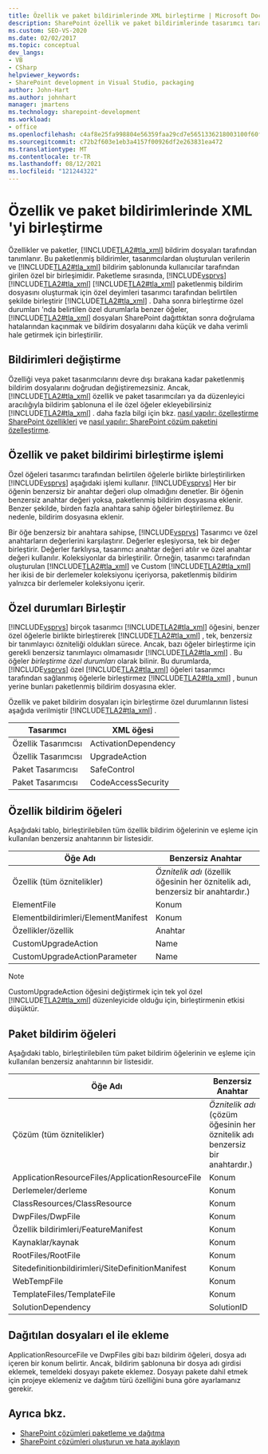 ```yaml
---
title: Özellik ve paket bildirimlerinde XML birleştirme | Microsoft Docs
description: SharePoint özellik ve paket bildirimlerinde tasarımcı tarafından oluşturulan ve kullanıcı tarafından eklenen XML kodu birleştirme. Özellik ve paket bildirim öğelerini öğrenin ve özel durumları birleştirin.
ms.custom: SEO-VS-2020
ms.date: 02/02/2017
ms.topic: conceptual
dev_langs:
- VB
- CSharp
helpviewer_keywords:
- SharePoint development in Visual Studio, packaging
author: John-Hart
ms.author: johnhart
manager: jmartens
ms.technology: sharepoint-development
ms.workload:
- office
ms.openlocfilehash: c4af8e25fa998804e56359faa29cd7e5651336218003100f60fac379fcc5f641
ms.sourcegitcommit: c72b2f603e1eb3a4157f00926df2e263831ea472
ms.translationtype: MT
ms.contentlocale: tr-TR
ms.lasthandoff: 08/12/2021
ms.locfileid: "121244322"
---
```

# <a name="merge-xml-in-feature-and-package-manifests"></a>Özellik ve paket bildirimlerinde XML 'yi birleştirme
  Özellikler ve paketler, [!INCLUDE[TLA2#tla_xml](../sharepoint/includes/tla2sharptla-xml-md.md)] bildirim dosyaları tarafından tanımlanır. Bu paketlenmiş bildirimler, tasarımcılardan oluşturulan verilerin ve [!INCLUDE[TLA2#tla_xml](../sharepoint/includes/tla2sharptla-xml-md.md)] bildirim şablonunda kullanıcılar tarafından girilen özel bir birleşimidir. Paketleme sırasında, [!INCLUDE[vsprvs](../sharepoint/includes/vsprvs-md.md)] [!INCLUDE[TLA2#tla_xml](../sharepoint/includes/tla2sharptla-xml-md.md)] [!INCLUDE[TLA2#tla_xml](../sharepoint/includes/tla2sharptla-xml-md.md)] paketlenmiş bildirim dosyasını oluşturmak için özel deyimleri tasarımcı tarafından belirtilen şekilde birleştirir [!INCLUDE[TLA2#tla_xml](../sharepoint/includes/tla2sharptla-xml-md.md)] . Daha sonra birleştirme özel durumları 'nda belirtilen özel durumlarla benzer öğeler, [!INCLUDE[TLA2#tla_xml](../sharepoint/includes/tla2sharptla-xml-md.md)] dosyaları SharePoint dağıttıktan sonra doğrulama hatalarından kaçınmak ve bildirim dosyalarını daha küçük ve daha verimli hale getirmek için birleştirilir.

## <a name="modify-the-manifests"></a>Bildirimleri değiştirme
 Özelliği veya paket tasarımcılarını devre dışı bırakana kadar paketlenmiş bildirim dosyalarını doğrudan değiştiremezsiniz. Ancak, [!INCLUDE[TLA2#tla_xml](../sharepoint/includes/tla2sharptla-xml-md.md)] özellik ve paket tasarımcıları ya da düzenleyici aracılığıyla bildirim şablonuna el ile özel öğeler ekleyebilirsiniz [!INCLUDE[TLA2#tla_xml](../sharepoint/includes/tla2sharptla-xml-md.md)] . daha fazla bilgi için bkz. [nasıl yapılır: özelleştirme SharePoint özellikleri](../sharepoint/how-to-customize-a-sharepoint-feature.md) ve [nasıl yapılır: SharePoint çözüm paketini özelleştirme](../sharepoint/how-to-customize-a-sharepoint-solution-package.md).

## <a name="feature-and-package-manifest-merge-process"></a>Özellik ve paket bildirimi birleştirme işlemi
 Özel öğeleri tasarımcı tarafından belirtilen öğelerle birlikte birleştirilirken [!INCLUDE[vsprvs](../sharepoint/includes/vsprvs-md.md)] aşağıdaki işlemi kullanır. [!INCLUDE[vsprvs](../sharepoint/includes/vsprvs-md.md)] Her bir öğenin benzersiz bir anahtar değeri olup olmadığını denetler. Bir öğenin benzersiz anahtar değeri yoksa, paketlenmiş bildirim dosyasına eklenir. Benzer şekilde, birden fazla anahtara sahip öğeler birleştirilemez. Bu nedenle, bildirim dosyasına eklenir.

 Bir öğe benzersiz bir anahtara sahipse, [!INCLUDE[vsprvs](../sharepoint/includes/vsprvs-md.md)] Tasarımcı ve özel anahtarların değerlerini karşılaştırır. Değerler eşleşiyorsa, tek bir değer birleştirir. Değerler farklıysa, tasarımcı anahtar değeri atılır ve özel anahtar değeri kullanılır. Koleksiyonlar da birleştirilir. Örneğin, tasarımcı tarafından oluşturulan [!INCLUDE[TLA2#tla_xml](../sharepoint/includes/tla2sharptla-xml-md.md)] ve Custom [!INCLUDE[TLA2#tla_xml](../sharepoint/includes/tla2sharptla-xml-md.md)] her ikisi de bir derlemeler koleksiyonu içeriyorsa, paketlenmiş bildirim yalnızca bir derlemeler koleksiyonu içerir.

## <a name="merge-exceptions"></a>Özel durumları Birleştir
 [!INCLUDE[vsprvs](../sharepoint/includes/vsprvs-md.md)] birçok tasarımcı [!INCLUDE[TLA2#tla_xml](../sharepoint/includes/tla2sharptla-xml-md.md)] öğesini, benzer özel öğelerle birlikte birleştirerek [!INCLUDE[TLA2#tla_xml](../sharepoint/includes/tla2sharptla-xml-md.md)] , tek, benzersiz bir tanımlayıcı özniteliği oldukları sürece. Ancak, bazı öğeler birleştirme için gerekli benzersiz tanımlayıcı olmamasıdır [!INCLUDE[TLA2#tla_xml](../sharepoint/includes/tla2sharptla-xml-md.md)] . Bu öğeler *birleştirme özel durumları* olarak bilinir. Bu durumlarda, [!INCLUDE[vsprvs](../sharepoint/includes/vsprvs-md.md)] özel [!INCLUDE[TLA2#tla_xml](../sharepoint/includes/tla2sharptla-xml-md.md)] öğeleri tasarımcı tarafından sağlanmış öğelerle birleştirmez [!INCLUDE[TLA2#tla_xml](../sharepoint/includes/tla2sharptla-xml-md.md)] , bunun yerine bunları paketlenmiş bildirim dosyasına ekler.

 Özellik ve paket bildirim dosyaları için birleştirme özel durumlarının listesi aşağıda verilmiştir [!INCLUDE[TLA2#tla_xml](../sharepoint/includes/tla2sharptla-xml-md.md)] .

|Tasarımcı|XML öğesi|
|--------------|-----------------|
|Özellik Tasarımcısı|ActivationDependency|
|Özellik Tasarımcısı|UpgradeAction|
|Paket Tasarımcısı|SafeControl|
|Paket Tasarımcısı|CodeAccessSecurity|

## <a name="feature-manifest-elements"></a>Özellik bildirim öğeleri
 Aşağıdaki tablo, birleştirilebilen tüm özellik bildirim öğelerinin ve eşleme için kullanılan benzersiz anahtarının bir listesidir.

|Öğe Adı|Benzersiz Anahtar|
|------------------|----------------|
|Özellik (tüm öznitelikler)|*Öznitelik adı* (özellik öğesinin her öznitelik adı, benzersiz bir anahtardır.)|
|ElementFile|Konum|
|Elementbildirimleri/ElementManifest|Konum|
|Özellikler/özellik|Anahtar|
|CustomUpgradeAction|Name|
|CustomUpgradeActionParameter|Name|

> [!NOTE]
> CustomUpgradeAction öğesini değiştirmek için tek yol özel [!INCLUDE[TLA2#tla_xml](../sharepoint/includes/tla2sharptla-xml-md.md)] düzenleyicide olduğu için, birleştirmenin etkisi düşüktür.

## <a name="package-manifest-elements"></a>Paket bildirim öğeleri
 Aşağıdaki tablo, birleştirilebilen tüm paket bildirim öğelerinin ve eşleme için kullanılan benzersiz anahtarının bir listesidir.

|Öğe Adı|Benzersiz Anahtar|
|------------------|----------------|
|Çözüm (tüm öznitelikler)|*Öznitelik adı* (çözüm öğesinin her öznitelik adı benzersiz bir anahtardır.)|
|ApplicationResourceFiles/ApplicationResourceFile|Konum|
|Derlemeler/derleme|Konum|
|ClassResources/ClassResource|Konum|
|DwpFiles/DwpFile|Konum|
|Özellik bildirimleri/FeatureManifest|Konum|
|Kaynaklar/kaynak|Konum|
|RootFiles/RootFile|Konum|
|Sitedefinitionbildirimleri/SiteDefinitionManifest|Konum|
|WebTempFile|Konum|
|TemplateFiles/TemplateFile|Konum|
|SolutionDependency|SolutionID|

## <a name="manually-add-deployed-files"></a>Dağıtılan dosyaları el ile ekleme
 ApplicationResourceFile ve DwpFiles gibi bazı bildirim öğeleri, dosya adı içeren bir konum belirtir. Ancak, bildirim şablonuna bir dosya adı girdisi eklemek, temeldeki dosyayı pakete eklemez. Dosyayı pakete dahil etmek için projeye eklemeniz ve dağıtım türü özelliğini buna göre ayarlamanız gerekir.

## <a name="see-also"></a>Ayrıca bkz.
- [SharePoint çözümleri paketleme ve dağıtma](../sharepoint/packaging-and-deploying-sharepoint-solutions.md)
- [SharePoint çözümleri oluşturun ve hata ayıklayın](../sharepoint/building-and-debugging-sharepoint-solutions.md)

